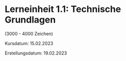 # Lerneinheit 1.1: Technische Grundlagen

(3000 - 4000 Zeichen)

Kursdatum: 15.02.2023 
>
Erstellungsdatum: 19.02.2023
